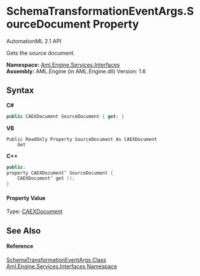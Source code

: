 # SchemaTransformationEventArgs.SourceDocument Property 
AutomationML 2.1 API 

Gets the source document.

**Namespace:**&nbsp;<a href="N_Aml_Engine_Services_Interfaces">Aml.Engine.Services.Interfaces</a><br />**Assembly:**&nbsp;AML.Engine (in AML.Engine.dll) Version: 1.6

## Syntax

**C#**<br />
``` C#
public CAEXDocument SourceDocument { get; }
```

**VB**<br />
``` VB
Public ReadOnly Property SourceDocument As CAEXDocument
	Get
```

**C++**<br />
``` C++
public:
property CAEXDocument^ SourceDocument {
	CAEXDocument^ get ();
}
```


#### Property Value
Type: <a href="T_Aml_Engine_CAEX_CAEXDocument">CAEXDocument</a>

## See Also


#### Reference
<a href="T_Aml_Engine_Services_Interfaces_SchemaTransformationEventArgs">SchemaTransformationEventArgs Class</a><br /><a href="N_Aml_Engine_Services_Interfaces">Aml.Engine.Services.Interfaces Namespace</a><br />
